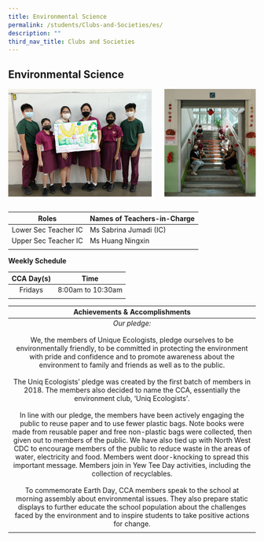 ```yaml
---
title: Environmental Science
permalink: /students/Clubs-and-Societies/es/
description: ""
third_nav_title: Clubs and Societies
---
```

## Environmental Science

<img src="/images/uniqecologist.jpg" style="width:58%" align=left>
<img src="/images/uniq_eco.jpg" style="width:37%" align=right>
<br clear="left"><br>

| **Roles** | **Names of Teachers-in-Charge** |
|:---:|---|
| Lower Sec Teacher IC| Ms Sabrina Jumadi (IC) |
| Upper Sec Teacher IC | Ms Huang Ningxin |
|  |  |

**Weekly Schedule**

| **CCA Day(s)** | **Time** |
|:---:|---|
| Fridays | 8:00am to 10:30am |
|  |  |

| **Achievements & Accomplishments** |
|:---:|
| _Our pledge:_  <br><br>We, the members of Unique Ecologists, pledge ourselves to be environmentally friendly, to be committed in protecting the environment with pride and confidence and to promote awareness about the environment to family and friends as well as to the public.  <br><br>The Uniq Ecologists’ pledge was created by the first batch of members in 2018. The members also decided to name the CCA, essentially the environment club, ‘Uniq Ecologists’.  <br><br>In line with our pledge, the members have been actively engaging the public to reuse paper and to use fewer plastic bags. Note books were made from reusable paper and free non-plastic bags were collected, then given out to members of the public. We have also tied up with North West CDC to encourage members of the public to reduce waste in the areas of water, electricity and food. Members went door-knocking to spread this important message. Members join in Yew Tee Day activities, including the collection of recyclables.  <br><br>To commemorate Earth Day, CCA members speak to the school at morning assembly about environmental issues. They also prepare static displays to further educate the school population about the challenges faced by the environment and to inspire students to take positive actions for change. |
|  |